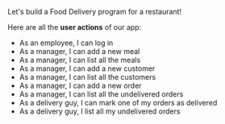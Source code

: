 Let's build a Food Delivery program for a restaurant!

Here are all the **user actions** of our app:
- As an employee, I can log in
- As a manager, I can add a new meal
- As a manager, I can list all the meals
- As a manager, I can add a new customer
- As a manager, I can list all the customers
- As a manager, I can add a new order
- As a manager, I can list all the undelivered orders
- As a delivery guy, I can mark one of my orders as delivered
- As a delivery guy, I list all my undelivered orders
